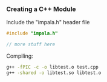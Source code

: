 ### Creating a C++ Module

Include the "impala.h" header file
```cpp
#include "impala.h"

// more stuff here
```

Compiling:
```bash
g++ -fPIC -c -o libtest.o test.cpp
g++ -shared -o libtest.so libtest.o
```